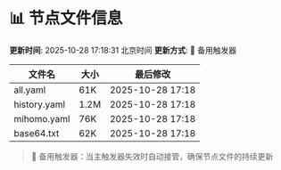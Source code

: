 # 📊 节点文件信息

**更新时间**: 2025-10-28 17:18:31 北京时间
**更新方式**: 🔄 备用触发器

| 文件名 | 大小 | 最后修改 |
|--------|------|----------|
| all.yaml | 61K | 2025-10-28 17:18 |
| history.yaml | 1.2M | 2025-10-28 17:18 |
| mihomo.yaml | 76K | 2025-10-28 17:18 |
| base64.txt | 62K | 2025-10-28 17:18 |

> 🔄 备用触发器：当主触发器失效时自动接管，确保节点文件的持续更新
